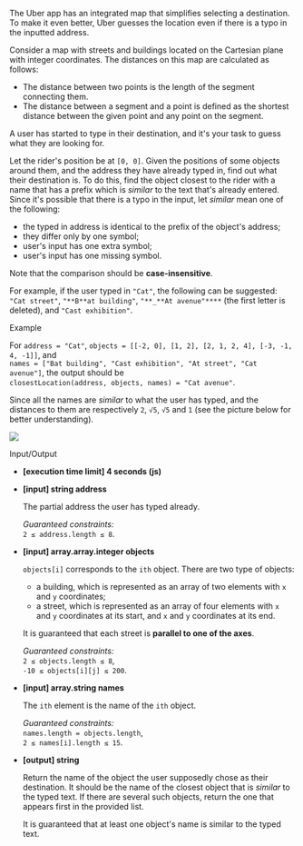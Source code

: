 
The Uber app has an integrated map that simplifies selecting a destination. To make it even better, Uber guesses the location even if there is a typo in the inputted address.

Consider a map with streets and buildings located on the Cartesian plane with integer coordinates. The distances on this map are calculated as follows:

-   The distance between two points is the length of the segment connecting them.
-   The distance between a segment and a point is defined as the shortest distance between the given point and any point on the segment.

A user has started to type in their destination, and it's your task to guess what they are looking for.

Let the rider's position be at  `[0, 0]`. Given the positions of some objects around them, and the address they have already typed in, find out what their destination is. To do this, find the object closest to the rider with a name that has a prefix which is  _similar_  to the text that's already entered. Since it's possible that there is a typo in the input, let  _similar_  mean one of the following:

-   the typed in address is identical to the prefix of the object's address;
-   they differ only by one symbol;
-   user's input has one extra symbol;
-   user's input has one missing symbol.

Note that the comparison should be  **case-insensitive**.

For example, if the user typed in  `"Cat"`, the following can be suggested:  `"Cat street"`,  `"**B**at building"`,  `"**_**At avenue"****`  (the first letter is deleted), and  `"Cast exhibition"`.

Example

For  `address = "Cat"`,  `objects = [[-2, 0], [1, 2], [2, 1, 2, 4], [-3, -1, 4, -1]]`, and  
`names = ["Bat building", "Cast exhibition", "At street", "Cat avenue"]`, the output should be  
`closestLocation(address, objects, names) = "Cat avenue"`.

Since all the names are  _similar_  to what the user has typed, and the distances to them are respectively  `2`,  `√5`,  `√5`  and  `1`  (see the picture below for better understanding).

![](https://codesignal.s3.amazonaws.com/tasks/closestLocation/img/example.png?_tm=1582003684647)

Input/Output

-   **[execution time limit] 4 seconds (js)**
    
-   **[input] string address**
    
    The partial address the user has typed already.
    
    _Guaranteed constraints:_  
    `2 ≤ address.length ≤ 8`.
    
-   **[input] array.array.integer objects**
    
    `objects[i]`  corresponds to the  `ith`  object. There are two type of objects:
    
    -   a building, which is represented as an array of two elements with  `x`  and  `y`  coordinates;
    -   a street, which is represented as an array of four elements with  `x`  and  `y`  coordinates at its start, and  `x`  and  `y`  coordinates at its end.
    
    It is guaranteed that each street is  **parallel to one of the axes**.
    
    _Guaranteed constraints:_  
    `2 ≤ objects.length ≤ 8`,  
    `-10 ≤ objects[i][j] ≤ 200`.
    
-   **[input] array.string names**
    
    The  `ith`  element is the name of the  `ith`  object.
    
    _Guaranteed constraints:_  
    `names.length = objects.length`,  
    `2 ≤ names[i].length ≤ 15`.
    
-   **[output] string**
    
    Return the name of the object the user supposedly chose as their destination. It should be the name of the closest object that is  _similar_  to the typed text. If there are several such objects, return the one that appears first in the provided list.
    
    It is guaranteed that at least one object's name is similar to the typed text.

